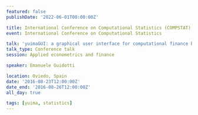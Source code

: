 ```yaml
---
featured: false
publishDate: '2022-06-01T00:00:00Z'

title: International Conference on Computational Statistics (COMPSTAT)
event: International Conference on Computational Statistics

talk: 'yuimaGUI: a graphical user interface for computational finance based on the yuima R package'
talk_type: Conference talk
session: Applied econometrics and finance

speaker: Emanuele Guidotti

location: Oviedo, Spain
date: '2016-08-23T12:00:00Z'
date_end: '2016-08-26T12:00:00Z'
all_day: true

tags: [yuima, statistics]
---
```

